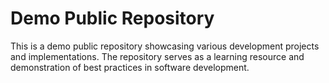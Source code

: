 # Demo Public Repository

This is a demo public repository showcasing various development projects and implementations. The repository serves as a learning resource and demonstration of best practices in software development.
